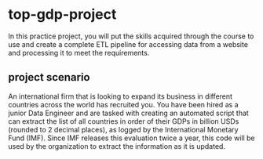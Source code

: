 # top-gdp-project

In this practice project, you will put the skills acquired through the course to use and create a complete ETL pipeline for accessing data from a website and processing it to meet the requirements.

## project scenario

An international firm that is looking to expand its business in different countries across the world has recruited you. You have been hired as a junior Data Engineer and are tasked with creating an automated script that can extract the list of all countries in order of their GDPs in billion USDs (rounded to 2 decimal places), as logged by the International Monetary Fund (IMF). Since IMF releases this evaluation twice a year, this code will be used by the organization to extract the information as it is updated.
